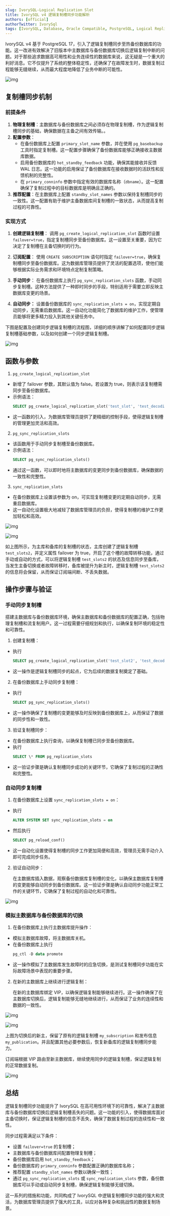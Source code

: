 ```yaml
---
slug: IvorySQL-Logical Replication Slot
title: IvorySQL v4 逻辑复制槽同步功能解析
authors: [official]
authorTwitter: IvorySql
tags: [IvorySQL, Database, Oracle Compatible, PostgreSQL, Logical Replication Slot, 逻辑复制槽]
---
```


IvorySQL v4 基于 PostgreSQL 17，引入了逻辑复制槽同步至热备份数据库的功能。这一改进有效解决了旧版本中主数据库与备份数据库切换后逻辑复制中断的问题。对于那些追求数据高可用性和业务连续性的数据库来说，这无疑是一个重大的利好消息。它不仅提升了系统的整体稳定性，还确保了在故障发生时，数据复制过程能够无缝继续，从而最大程度地降低了业务中断的可能性。

![img](20250305-1.png)

## 复制槽同步机制

### 前提条件

1. **物理复制槽**：主数据库与备份数据库之间必须存在物理复制槽，作为逻辑复制槽同步的基础，确保数据在主备之间有效传输。。
2. **配置参数**：
   - 在备份数据库上配置 `primary_slot_name` 参数，并在使用 `pg_basebackup` 工具时指定复制槽。这一配置步骤确保了备份数据库能够正确接收主数据库数据。
   - 启用备份数据库的 `hot_standby_feedback` 功能，确保其能接收并反馈 WAL 日志。这一功能的启用保证了备份数据库在接收数据时的活跃性和反馈机制的完整性。
   - 在 `primary_conninfo` 参数中指定有效的数据库名称（`dbname`）。这一配置确保了复制过程中的目标数据库是明确且正确的。
3. **推荐配置**：在主数据库上配置 `standby_slot_names` 参数以保持复制槽同步的一致性。这一配置有助于维护主备数据库间复制槽的一致状态，从而提高复制过程的可靠性。

### 实现方式

1. **创建逻辑复制槽**：
   调用 `pg_create_logical_replication_slot` 函数时设置 `failover=true`，指定复制槽同步至备份数据库。这一设置至关重要，因为它决定了复制槽在主备切换时的行为。

2. **订阅配置**：
   使用 `CREATE SUBSCRIPTION` 语句时指定 `failover=true`，确保复制槽同步至备份数据库。这为数据库管理员提供了灵活的配置选项，使他们能够根据实际业务需求和环境特点定制复制策略。

3. **手动同步**：
   在备份数据库上执行 `pg_sync_replication_slots` 函数，手动同步复制槽。这种方法提供了一种即时同步的手段，特别适用于需要立即反映主数据库变更的场景。

4. **自动同步：**
   设置备份数据库的 `sync_replication_slots = on`，实现定期自动同步，无需重启数据库。这一自动化功能简化了数据库的维护工作，使管理员能够将更多精力投入到其他关键任务中。

下图是配置及创建同步逻辑复制槽的流程图，详细的顺序讲解了如何配置同步逻辑复制槽基础参数，以及如何创建一个同步逻辑复制槽。

![img](20250305-2.png)

## 函数与参数

1. `pg_create_logical_replication_slot`

- 新增了 failover 参数，其默认值为 false。若设置为 true，则表示该复制槽需同步至备份数据库。
- 示例语法：
  ```sql
  SELECT pg_create_logical_replication_slot('test_slot', 'test_decoding', false, false, true)
  ```
- 这一函数的引入，为数据库管理员提供了更精细的控制手段，使得逻辑复制槽的管理更加灵活和高效。

2. `pg_sync_replication_slots`

- 该函数用于手动同步复制槽至备份数据库。
- 示例语法：
  ```sql
  SELECT pg_sync_replication_slots()
  ```
- 通过这一函数，可以即时地将主数据库的变更同步到备份数据库，确保数据的一致性和完整性。

3. `sync_replication_slots`

- 在备份数据库上设置该参数为 on，可实现复制槽变更的定期自动同步，无需重启数据库。
- 这一自动化设置极大地减轻了数据库管理员的负担，使得复制槽的维护工作更加轻松和高效。

![img](20250305-3.png)

![img](20250305-4.png)

如上图所示，为主库和备库的复制槽的状态，主库创建了逻辑复制槽 `test_slots2`，并定义属性 failover 为 true，开启了这个槽的故障转移功能，通过手动或自动的方式，可以将逻辑复制槽 `test_slots2` 的状态及信息同步至备库，当发生主备切换或者故障转移时，备库被提升为新主时，逻辑复制槽 `test_slots2` 的信息将会保留，从而保证订阅端间断、不丢失数据。

## 操作步骤与验证

### 手动同步复制槽

搭建主数据库与备份数据库环境，确保主数据库和备份数据库的配置正确，包括物理复制槽和流复制用户。这一过程需要仔细规划和执行，以确保复制环境的稳定性和可靠性。

1. 创建复制槽：

- 执行
  ```sql
  SELECT pg_create_logical_replication_slot('test_slot2', 'test_decoding',false, false, true)
  ```
- 这一操作是逻辑复制槽同步的起点，它为后续的数据复制奠定了基础。

2. 在备份数据库上手动同步复制槽：

- 执行
  ```sql
  SELECT pg_sync_replication_slots()
  ```
- 这一操作确保了复制槽的变更能够及时反映到备份数据库上，从而保证了数据的同步性和一致性。

3. 验证复制槽同步：

- 在备份数据库上执行查询，以确保复制槽已同步至备份数据库。
- 执行
  ```sql
  SELECT \* FROM pg_replication_slots
  ```
- 这一验证步骤是确认复制槽同步成功的关键环节，它确保了复制过程的正确性和完整性。

### 自动同步复制槽

1. 在备份数据库上设置 `sync_replication_slots = on`：

- 执行
  ```sql
  ALTER SYSTEM SET sync_replication_slots = on
  ```
- 然后执行
  ```sql
  SELECT pg_reload_conf()
  ```
- 这一自动化设置使得复制槽的同步工作更加简便和高效，管理员无需手动介入即可完成同步任务。

2. 验证自动同步：

   在主数据库插入数据，观察备份数据库复制槽的变化，以确保主数据库复制槽的变更能够自动同步到备份数据库。这一验证步骤是确认自动同步功能正常工作的关键环节，它确保了复制过程的自动化和可靠性。

![img](20250305-5.png)

### 模拟主数据库与备份数据库的切换

1. 在备份数据库上执行主数据库提升操作：
- 模拟主数据库故障，将主数据库关机。
- 在备份数据库上执行
  ```sql
  pg_ctl -D data promote
  ```
- 这一操作模拟了主数据库发生故障时的应急切换，是测试复制槽同步功能在实际故障场景中表现的重要步骤。

2. 在新的主数据库上继续进行逻辑复制：

   在新的主数据库绑定 VIP，以确保逻辑复制能够继续进行。这一操作确保了在主数据库切换后，逻辑复制能够无缝地继续进行，从而保证了业务的连续性和数据的一致性。

![img](20250305-6.png)

![img](20250305-7.png)

上图为切换后的新主，保留了原有的逻辑复制槽 `my_subscription` 和发布信息 `my_publication`。并且配置其他必要参数后，恢复新备库的逻辑复制槽同步能力。

订阅端根据 VIP 路由至新主数据库，继续使用同步的逻辑复制槽，保证逻辑复制的正常数据复制。

![img](20250305-8.png)

## 总结

逻辑复制槽同步功能提升了 IvorySQL 在高可用性环境下的可靠性，解决了主数据库与备份数据库切换后逻辑复制槽丢失的问题。这一功能的引入，使得数据库面对主备切换时，保证逻辑复制槽的信息不丢失，确保了数据复制过程的连续性和一致性。

同步过程需满足以下条件：

- 设置 `failover=true` 的复制槽；
- 主数据库与备份数据库间配置物理复制槽；
- 备份数据库启用 `hot_standby_feedback`；
- 备份数据库的 `primary_conninfo` 参数配置正确的数据库名称；
- 推荐配置 `standby_slot_names` 参数以确保一致性；
- 通过 `pg_sync_replication_slots` 或 `sync_replication_slots` 参数，备份数据库可以手动或自动同步复制槽，确保逻辑复制能够无缝切换。

这一系列的措施和功能，共同构成了 IvorySQL 中逻辑复制槽同步功能的强大和灵活，为数据库管理员提供了强大的工具，以应对各种复杂和挑战性的数据复制场景。